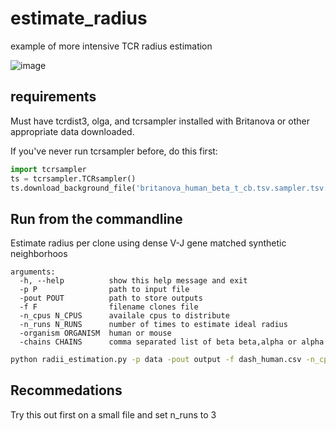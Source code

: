 # estimate_radius

example of more intensive TCR radius estimation 

![image](https://user-images.githubusercontent.com/46639063/160673001-debde1b6-8a68-4194-a143-609f38a1b583.png)

## requirements 

Must have tcrdist3, olga, and tcrsampler installed with Britanova or other appropriate data downloaded.

If you've never run tcrsampler before, do this first:

```python
import tcrsampler 
ts = tcrsampler.TCRsampler()
ts.download_background_file('britanova_human_beta_t_cb.tsv.sampler.tsv.zip')
```

## Run from the commandline

Estimate radius per clone using dense V-J gene matched synthetic neighborhoos

```
arguments:
  -h, --help          show this help message and exit
  -p P                path to input file
  -pout POUT          path to store outputs
  -f F                filename clones file
  -n_cpus N_CPUS      availale cpus to distribute
  -n_runs N_RUNS      number of times to estimate ideal radius
  -organism ORGANISM  human or mouse
  -chains CHAINS      comma separated list of beta beta,alpha or alpha
```

```bash
python radii_estimation.py -p data -pout output -f dash_human.csv -n_cpus 2 -n_runs 10 -organism human -chains beta
```

## Recommedations 

Try this out first on a small file and set n_runs to 3
